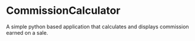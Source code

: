 # CommissionCalculator
A simple python based application that calculates and displays commission earned on a sale.
